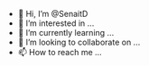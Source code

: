 - 👋 Hi, I’m @SenaitD
- 👀 I’m interested in ...
- 🌱 I’m currently learning ...
- 💞️ I’m looking to collaborate on ...
- 📫 How to reach me ...

<!---
SenaitD/SenaitD is a ✨ special ✨ repository because its `README.md` (this file) appears on your GitHub profile.
You can click the Preview link to take a look at your changes.
--->
